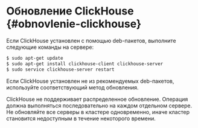 # Обновление ClickHouse {#obnovlenie-clickhouse}

Если ClickHouse установлен с помощью deb-пакетов, выполните следующие команды на сервере:

``` bash
$ sudo apt-get update
$ sudo apt-get install clickhouse-client clickhouse-server
$ sudo service clickhouse-server restart
```

Если ClickHouse установлен не из рекомендуемых deb-пакетов, используйте соответствующий метод обновления.

ClickHouse не поддерживает распределенное обновление. Операция должна выполняться последовательно на каждом отдельном сервере. Не обновляйте все серверы в кластере одновременно, иначе кластер становится недоступным в течение некоторого времени.
